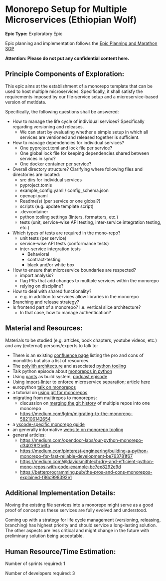 # Monorepo Setup for Multiple Microservices (Ethiopian Wolf)
**Epic Type:** Exploratory Epic

Epic planning and implementation follows the
[Epic Planning and Marathon SOP](https://ghga.pages.hzdr.de/internal.ghga.de/main/sops/development/epic_planning/)

**Attention: Please do not put any confidential content here.**

## Principle Components of Exploration:

This epic aims at the establishment of a monorepo template that can be used to host
multiple microservices. Specifically, it shall satisfy the requirements imposed by 
our file-service setup and a microservice-based version of metldata.

Specifically, the following questions shall be answered:

- How to manage the life cycle of individual services? Specifically regarding versioning
  and releases.
    - We can start by evaluating whether a simple setup in which all services are
      versioned and released together is sufficient.
- How to manage dependencies for individual services?
    - One pyproject.toml and lock file per service?
    - One global lock file for keeping dependencies shared between services in sync?
    - One docker container per service?
- Overall directory structure? Clarifying where following files and directories are
  located:
    - src dirs for individual services
    - pyproject.tomls
    - example_config.yaml / config_schema.json
    - openapi.yaml
    - Readme(s) (per service or one global?)
    - scripts (e.g. update template script)
    - .devcontainer
    - python tooling settings (linters, formatters, etc.)
    - tests (unit, service-wise API testing, inter-service integration testing, etc.)
- Which types of tests are required in the mono-repo?
    - unit tests (per service)
    - service-wise API tests (conformance tests)
    - inter-service integration tests
        - Behavioral
        - contract-testing
        - black and/or white box
- How to ensure that microservice boundaries are respected?
    - import analysis?
    - flag PRs that add changes to multiple services within the monorepo
    - relying on discipline?
- How to deal with shared functionality?
    - e.g. in addition to services allow libraries in the monorepo
- Branching and release strategy?
- Is frontend part of a monorepo? I.e. vertical slice architecture?
    - In that case, how to manage authentication?


## Material and Resources:

Materials to be studied (e.g. articles, book chapters, youtube videos, etc.) and any (external) persons/experts to talk to:

- There is an existing [confluence page](https://wiki.verbis.dkfz.de/x/bwDYCg) listing
  the pro and cons of monoliths but also a list of resources.
- The [polylith architecture](https://polylith.gitbook.io/polylith) and associated
  [python tooling](https://davidvujic.github.io/python-polylith-docs/)
- Talk python episode about [monorepos in python](https://talkpython.fm/episodes/show/399/monorepos-in-python)
- Using [pants](https://www.pantsbuild.org/) as build system,
  [podcast episode](https://talkpython.fm/episodes/show/387/build-all-the-things-with-pants-build-system)
- Using [import-linter](https://github.com/seddonym/import-linter) to enforce
  microservice separation; article [here](https://www.piglei.com/articles/en-6-ways-to-improve-the-arch-of-you-py-project/)
- europython [talk on monorepos](https://www.youtube.com/watch?v=N6ENyH4_r8U)
- a tutorial on [using git for monorepos](https://www.atlassian.com/git/tutorials/monorepos)
- migrating from multirepos to monorepos:
    - discussion on
      [merging the git history](https://softwareengineering.stackexchange.com/questions/379228/steps-to-convert-multi-repo-to-mono-repo#:~:text=By%20default%20this%20will%20add%20the%20complete%20history%2C,updates%20from%20the%20original%20repo%20%28git%20subtree%20pull%29.)
      of multiple repos into one monorepo
    - https://medium.com/lgtm/migrating-to-the-monorepo-582106142654
- a [vscode-specific monorepo guide](https://github.com/microsoft/vscode-python/wiki/Mono-Repo-Set%E2%80%90up-Guide)
- an generally informative [website on monorepo tooling](https://monorepo.tools/)
- general articles:
    - https://medium.com/opendoor-labs/our-python-monorepo-d34028f2b6fa
    - https://medium.com/pinterest-engineering/building-a-python-monorepo-for-fast-reliable-development-be763781f67
    - https://medium.com/@davidsmithtech/dry-and-efficient-python-mono-repos-with-code-example-bc7ee8292e9d
    - https://betterprogramming.pub/the-pros-and-cons-monorepos-explained-f86c998392e1


## Additional Implementation Details:

Moving the existing file services into a monorepo might serve as a good proof of
concept as these services are fully evolved and understood.

Coming up with a strategy for life cycle management (versioning, releasing, branching)
has highest priority and should service a long-lasting solution. The other aspects are
less critical and might change in the future with preliminary solution being
acceptable. 


## Human Resource/Time Estimation:

Number of sprints required: 1

Number of developers required: 3

